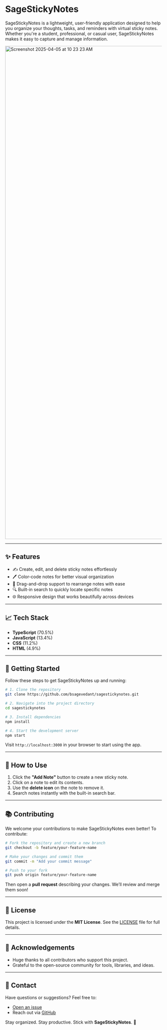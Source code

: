 # SageStickyNotes

SageStickyNotes is a lightweight, user-friendly application designed to help you organize your thoughts, tasks, and reminders with virtual sticky notes. Whether you're a student, professional, or casual user, SageStickyNotes makes it easy to capture and manage information.


<img width="1582" alt="Screenshot 2025-04-05 at 10 23 23 AM" src="https://github.com/user-attachments/assets/203f178c-9402-42ca-b044-b73de49df594" />


---

## ✨ Features

- ✍️ Create, edit, and delete sticky notes effortlessly
- 🖊️ Color-code notes for better visual organization
- 📄 Drag-and-drop support to rearrange notes with ease
- 🔍 Built-in search to quickly locate specific notes
- 🌐 Responsive design that works beautifully across devices

---

## 📈 Tech Stack

- **TypeScript** (70.5%)
- **JavaScript** (13.4%)
- **CSS** (11.2%)
- **HTML** (4.9%)

---

## 🚀 Getting Started

Follow these steps to get SageStickyNotes up and running:

```bash
# 1. Clone the repository
git clone https://github.com/bsagevedant/sagestickynotes.git

# 2. Navigate into the project directory
cd sagestickynotes

# 3. Install dependencies
npm install

# 4. Start the development server
npm start
```

Visit `http://localhost:3000` in your browser to start using the app.

---

## 📖 How to Use

1. Click the **"Add Note"** button to create a new sticky note.
2. Click on a note to edit its contents.
3. Use the **delete icon** on the note to remove it.
4. Search notes instantly with the built-in search bar.

---

## 📚 Contributing

We welcome your contributions to make SageStickyNotes even better! To contribute:

```bash
# Fork the repository and create a new branch
git checkout -b feature/your-feature-name

# Make your changes and commit them
git commit -m "Add your commit message"

# Push to your fork
git push origin feature/your-feature-name
```

Then open a **pull request** describing your changes. We’ll review and merge them soon!

---

## 📅 License

This project is licensed under the **MIT License**. See the [LICENSE](LICENSE) file for full details.

---

## 🤝 Acknowledgements

- Huge thanks to all contributors who support this project.
- Grateful to the open-source community for tools, libraries, and ideas.

---

## 📧 Contact

Have questions or suggestions? Feel free to:

- [Open an issue](https://github.com/bsagevedant/sagestickynotes/issues)
- Reach out via [GitHub](https://github.com/bsagevedant)

Stay organized. Stay productive. Stick with **SageStickyNotes**. 📍

